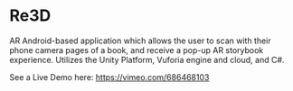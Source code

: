 # Re3D
AR Android-based application which allows the user to scan with their phone camera pages of a book, and receive a pop-up AR storybook experience. Utilizes the Unity Platform, Vuforia engine and cloud, and C#.  

See a Live Demo here: https://vimeo.com/686468103
